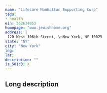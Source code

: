 ```yaml
---
name: "Lifecare Manhattan Supporting Corp"
tags:
- health
ein: 262634853
homepage: "www.jewishhome.org"
address: |
 120 West 106th Street, \nNew York, NY 10025
state: "NY"
city: "New York"
lng: 
lat: 
description: ""
is_501c3: X
---
```


## Long description



